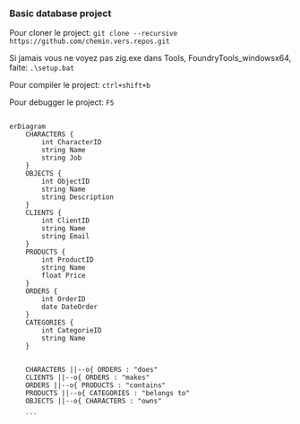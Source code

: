 ###  Basic database project

Pour cloner le project:
`git clone --recursive https://github.com/chemin.vers.repos.git`

Si jamais vous ne voyez pas zig.exe dans Tools, FoundryTools_windowsx64, faite:
`.\setup.bat`

Pour compiler le project:
`ctrl+shift+b`

Pour debugger le project:
`F5`

```mermaid

erDiagram
    CHARACTERS {
        int CharacterID
        string Name
        string Job
    }
    OBJECTS {
        int ObjectID
        string Name
        string Description
    }
    CLIENTS {
        int ClientID
        string Name
        string Email
    }
    PRODUCTS {
        int ProductID
        string Name
        float Price
    }
    ORDERS {
        int OrderID
        date DateOrder
    }
    CATEGORIES {
        int CategorieID
        string Name
    }


    CHARACTERS ||--o{ ORDERS : "does"
    CLIENTS ||--o{ ORDERS : "makes"
    ORDERS ||--o{ PRODUCTS : "contains"
    PRODUCTS ||--o{ CATEGORIES : "belongs to"
    OBJECTS ||--o{ CHARACTERS : "owns"

    ```
